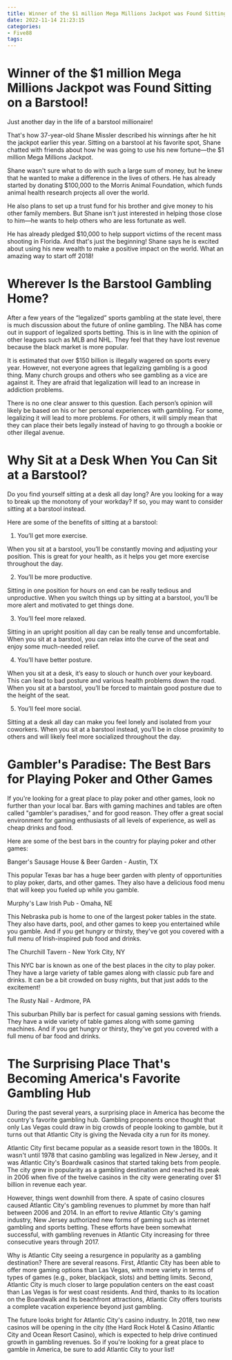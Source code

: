 ```yaml
---
title: Winner of the $1 million Mega Millions Jackpot was Found Sitting on a Barstool!
date: 2022-11-14 21:23:15
categories:
- Five88
tags:
---
```



#  Winner of the $1 million Mega Millions Jackpot was Found Sitting on a Barstool!

Just another day in the life of a barstool millionaire!

That's how 37-year-old Shane Missler described his winnings after he hit the jackpot earlier this year. Sitting on a barstool at his favorite spot, Shane chatted with friends about how he was going to use his new fortune—the $1 million Mega Millions Jackpot.

Shane wasn't sure what to do with such a large sum of money, but he knew that he wanted to make a difference in the lives of others. He has already started by donating $100,000 to the Morris Animal Foundation, which funds animal health research projects all over the world.

He also plans to set up a trust fund for his brother and give money to his other family members. But Shane isn't just interested in helping those close to him—he wants to help others who are less fortunate as well.

He has already pledged $10,000 to help support victims of the recent mass shooting in Florida. And that's just the beginning! Shane says he is excited about using his new wealth to make a positive impact on the world. What an amazing way to start off 2018!

#  Wherever Is the Barstool Gambling Home? 
After a few years of the “legalized” sports gambling at the state level, there is much discussion about the future of online gambling. The NBA has come out in support of legalized sports betting. This is in line with the opinion of other leagues such as MLB and NHL. They feel that they have lost revenue because the black market is more popular.

It is estimated that over $150 billion is illegally wagered on sports every year. However, not everyone agrees that legalizing gambling is a good thing. Many church groups and others who see gambling as a vice are against it. They are afraid that legalization will lead to an increase in addiction problems.

There is no one clear answer to this question. Each person’s opinion will likely be based on his or her personal experiences with gambling. For some, legalizing it will lead to more problems. For others, it will simply mean that they can place their bets legally instead of having to go through a bookie or other illegal avenue.

#  Why Sit at a Desk When You Can Sit at a Barstool? 

Do you find yourself sitting at a desk all day long? Are you looking for a way to break up the monotony of your workday? If so, you may want to consider sitting at a barstool instead.

Here are some of the benefits of sitting at a barstool:

1. You’ll get more exercise.

When you sit at a barstool, you’ll be constantly moving and adjusting your position. This is great for your health, as it helps you get more exercise throughout the day.

2. You’ll be more productive.

Sitting in one position for hours on end can be really tedious and unproductive. When you switch things up by sitting at a barstool, you’ll be more alert and motivated to get things done.

3. You’ll feel more relaxed.

Sitting in an upright position all day can be really tense and uncomfortable. When you sit at a barstool, you can relax into the curve of the seat and enjoy some much-needed relief.

4. You’ll have better posture.

When you sit at a desk, it’s easy to slouch or hunch over your keyboard. This can lead to bad posture and various health problems down the road. When you sit at a barstool, you’ll be forced to maintain good posture due to the height of the seat.

5. You’ll feel more social.

Sitting at a desk all day can make you feel lonely and isolated from your coworkers. When you sit at a barstool instead, you’ll be in close proximity to others and will likely feel more socialized throughout the day.

#  Gambler's Paradise: The Best Bars for Playing Poker and Other Games 

If you're looking for a great place to play poker and other games, look no further than your local bar. Bars with gaming machines and tables are often called "gambler's paradises," and for good reason. They offer a great social environment for gaming enthusiasts of all levels of experience, as well as cheap drinks and food.

Here are some of the best bars in the country for playing poker and other games:

Banger's Sausage House & Beer Garden - Austin, TX

This popular Texas bar has a huge beer garden with plenty of opportunities to play poker, darts, and other games. They also have a delicious food menu that will keep you fueled up while you gamble.

Murphy's Law Irish Pub - Omaha, NE

This Nebraska pub is home to one of the largest poker tables in the state. They also have darts, pool, and other games to keep you entertained while you gamble. And if you get hungry or thirsty, they've got you covered with a full menu of Irish-inspired pub food and drinks.

The Churchill Tavern - New York City, NY

This NYC bar is known as one of the best places in the city to play poker. They have a large variety of table games along with classic pub fare and drinks. It can be a bit crowded on busy nights, but that just adds to the excitement!

The Rusty Nail - Ardmore, PA

This suburban Philly bar is perfect for casual gaming sessions with friends. They have a wide variety of table games along with some gaming machines. And if you get hungry or thirsty, they've got you covered with a full menu of bar food and drinks.

#  The Surprising Place That's Becoming America's Favorite Gambling Hub

During the past several years, a surprising place in America has become the country's favorite gambling hub. Gambling proponents once thought that only Las Vegas could draw in big crowds of people looking to gamble, but it turns out that Atlantic City is giving the Nevada city a run for its money.

Atlantic City first became popular as a seaside resort town in the 1800s. It wasn't until 1978 that casino gambling was legalized in New Jersey, and it was Atlantic City's Boardwalk casinos that started taking bets from people. The city grew in popularity as a gambling destination and reached its peak in 2006 when five of the twelve casinos in the city were generating over $1 billion in revenue each year.

However, things went downhill from there. A spate of casino closures caused Atlantic City's gambling revenues to plummet by more than half between 2006 and 2014. In an effort to revive Atlantic City's gaming industry, New Jersey authorized new forms of gaming such as internet gambling and sports betting. These efforts have been somewhat successful, with gambling revenues in Atlantic City increasing for three consecutive years through 2017.

Why is Atlantic City seeing a resurgence in popularity as a gambling destination? There are several reasons. First, Atlantic City has been able to offer more gaming options than Las Vegas, with more variety in terms of types of games (e.g., poker, blackjack, slots) and betting limits. Second, Atlantic City is much closer to large population centers on the east coast than Las Vegas is for west coast residents. And third, thanks to its location on the Boardwalk and its beachfront attractions, Atlantic City offers tourists a complete vacation experience beyond just gambling.

The future looks bright for Atlantic City's casino industry. In 2018, two new casinos will be opening in the city (the Hard Rock Hotel & Casino Atlantic City and Ocean Resort Casino), which is expected to help drive continued growth in gambling revenues. So if you're looking for a great place to gamble in America, be sure to add Atlantic City to your list!